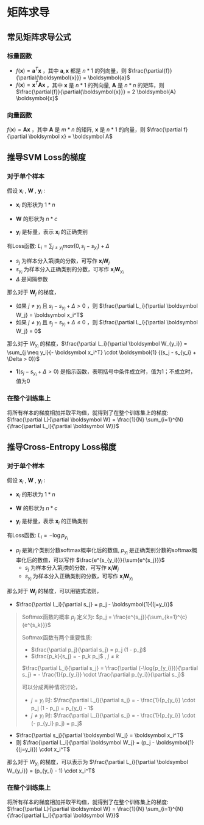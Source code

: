 # 矩阵求导

## 常见矩阵求导公式

### 标量函数

- $f(\boldsymbol{x}) = \boldsymbol{a}^T \boldsymbol{x}$ ，其中 $\boldsymbol{a}, \boldsymbol{x}$ 都是 $n * 1$ 的列向量，则 $\frac{\partial{f}}{\partial{\boldsymbol{x}}} = \boldsymbol{a}$
- $f(\boldsymbol{x}) = \boldsymbol{x}^T \boldsymbol{A} \boldsymbol{x}$ ，其中 $\boldsymbol{x}$ 是 $n * 1$ 的列向量, $\boldsymbol{A}$ 是 $n * n$ 的矩阵，则 $\frac{\partial{f}}{\partial{\boldsymbol{x}}} = 2 \boldsymbol{A} \boldsymbol{x}$

### 向量函数

$f(\boldsymbol x) = \boldsymbol{A} \boldsymbol{x}$ ，其中 $\boldsymbol A$ 是 $m * n$ 的矩阵, $\boldsymbol x$ 是 $n * 1$ 的向量，则 $\frac{\partial f}{\partial \boldsymbol x} = \boldsymbol A$

## 推导SVM Loss的梯度

### 对于单个样本

假设 $\boldsymbol x_i$ , $\boldsymbol W$ , $\boldsymbol y_i$ :

- $\boldsymbol x_i$ 的形状为 $1 * n$ 
- $\boldsymbol W$ 的形状为 $n * c$ 

- $\boldsymbol y_i$ 是标量，表示 $\boldsymbol x_i$ 的正确类别

有Loss函数: $L_i = \sum_{j \neq y_i}{max(0, s_j - s_{y_i}) + \Delta}$

- $s_j$ 为样本分入第j类的分数，可写作 $\boldsymbol x_i \boldsymbol W_j$
- $s_{y_i}$ 为样本分入正确类别的分数，可写作 $\boldsymbol x_i \boldsymbol W_{y_i}$
- $\Delta$ 是间隔参数

那么对于 $\boldsymbol W_j$ 的梯度，

- 如果 $j \neq y_i$ 且 $s_j - s_{y_i} + \Delta > 0$ ，则 $\frac{\partial L_i}{\partial \boldsymbol W_j} = \boldsymbol x_i^T$
- 如果 $j \neq y_i$ 且 $s_j - s_{y_i} + \Delta \le 0$ ，则 $\frac{\partial L_i}{\partial \boldsymbol W_j} = 0$

那么对于 $W_{y_i}$ 的梯度，$\frac{\partial L_i}{\partial \boldsymbol W_{y_i}} = \sum_{j \neq y_i}{- \boldsymbol x_i^T} \cdot \boldsymbol{1} {(s_j - s_{y_i} + \Delta > 0)}$

- $\boldsymbol{1} {(s_j - s_{y_i} + \Delta > 0)}$ 是指示函数，表明括号中条件成立时，值为1；不成立时，值为0

### 在整个训练集上

将所有样本的梯度相加并取平均值，就得到了在整个训练集上的梯度: $\frac{\partial L}{\partial \boldsymbol W} = \frac{1}{N} \sum_{i=1}^{N}{\frac{\partial L_i}{\partial \boldsymbol W}}$

## 推导Cross-Entropy Loss梯度

### 对于单个样本

假设 $\boldsymbol x_i$ , $\boldsymbol W$ , $\boldsymbol y_i$ :

- $\boldsymbol x_i$ 的形状为 $1 * n$ 
- $\boldsymbol W$ 的形状为 $n * c$ 

- $\boldsymbol y_i$ 是标量，表示 $\boldsymbol x_i$ 的正确类别

有Loss函数: $L_i = -\log{p_{y_i}}$

- $p_j$ 是第j个类别分数softmax概率化后的数值, $p_{y_i}$ 是正确类别分数的softmax概率化后的数值，可以写作 $\frac{e^{s_{y_i}}}{\sum{e^{s_j}}}$
  - $s_j$ 为样本分入第j类的分数，可写作 $\boldsymbol x_i \boldsymbol W_j$
  - $s_{y_i}$ 为样本分入正确类别的分数，可写作 $\boldsymbol x_i \boldsymbol W_{y_i}$

那么对于 $\boldsymbol W_j$ 的梯度，可以用链式法则，

- $\frac{\partial L_i}{\partial s_j} = p_j - \boldsymbol{1}{(j=y_i)}$

> Softmax函数的概率 $p_j$ 定义为: $p_j = \frac{e^{s_j}}{\sum_{k=1}^{c}{e^{s_k}}}$
>
> Softmax函数有两个重要性质:
>
> - $\frac{\partial p_j}{\partial s_j} = p_j (1 - p_j)$
> - $\frac{p_k}{s_j} = - p_k p_j$ , $j \neq k$
>
> $\frac{\partial L_i}{\partial s_j} = \frac{\partial (-\log{p_{y_i}})}{\partial s_j} = - \frac{1}{p_{y_i}} \cdot \frac{\partial p_{y_i}}{\partial s_j}$
>
> 可以分成两种情况讨论，
>
> - $j = y_i$ 时: $\frac{\partial L_i}{\partial s_j} = - \frac{1}{p_{y_i}} \cdot p_j (1 - p_j) = p_{y_i} - 1$
> - $j \neq y_i$ 时: $\frac{\partial L_i}{\partial s_j} = - \frac{1}{p_{y_i}} \cdot (- p_{y_i} p_j) = p_j$

- $\frac{\partial s_j}{\partial \boldsymbol W_j} = \boldsymbol x_i^T$
- 则 $\frac{\partial L_i}{\partial \boldsymbol W_j} = (p_j - \boldsymbol{1}{(j=y_i)}) \cdot x_i^T$

那么对于 $W_{y_i}$ 的梯度，可以表示为 $\frac{\partial L_i}{\partial \boldsymbol W_{y_i}} = (p_{y_i} - 1) \cdot x_i^T$

### 在整个训练集上

将所有样本的梯度相加并取平均值，就得到了在整个训练集上的梯度: $\frac{\partial L}{\partial \boldsymbol W} = \frac{1}{N} \sum_{i=1}^{N}{\frac{\partial L_i}{\partial \boldsymbol W}}$

